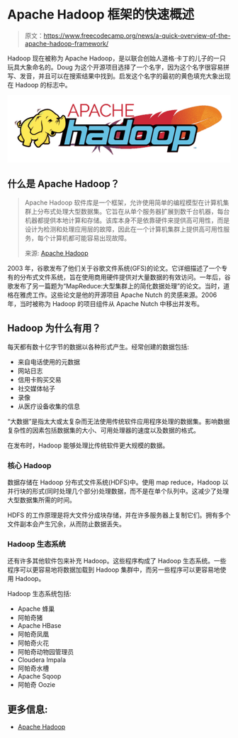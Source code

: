 # Apache Hadoop 框架的快速概述

> 原文：<https://www.freecodecamp.org/news/a-quick-overview-of-the-apache-hadoop-framework/>

Hadoop 现在被称为 Apache Hadoop，是以联合创始人道格·卡丁的儿子的一只玩具大象命名的。Doug 为这个开源项目选择了一个名字，因为这个名字很容易拼写、发音，并且可以在搜索结果中找到。启发这个名字的最初的黄色填充大象出现在 Hadoop 的标志中。

![1200px-Hadoop_logo_new.svg](img/8e8dd3888e9115122340d864f2ea2894.png)

## 什么是 Apache Hadoop？

> Apache Hadoop 软件库是一个框架，允许使用简单的编程模型在计算机集群上分布式处理大型数据集。它旨在从单个服务器扩展到数千台机器，每台机器都提供本地计算和存储。该库本身不是依靠硬件来提供高可用性，而是设计为检测和处理应用层的故障，因此在一个计算机集群上提供高可用性服务，每个计算机都可能容易出现故障。
> 
> 来源: [Apache Hadoop](https://hadoop.apache.org/)

2003 年，谷歌发布了他们关于谷歌文件系统(GFS)的论文。它详细描述了一个专有的分布式文件系统，旨在使用商用硬件提供对大量数据的有效访问。一年后，谷歌发布了另一篇题为“MapReduce:大型集群上的简化数据处理”的论文。当时，道格在雅虎工作。这些论文是他的开源项目 Apache Nutch 的灵感来源。2006 年，当时被称为 Hadoop 的项目组件从 Apache Nutch 中移出并发布。

## Hadoop 为什么有用？

每天都有数十亿字节的数据以各种形式产生。经常创建的数据包括:

*   来自电话使用的元数据
*   网站日志
*   信用卡购买交易
*   社交媒体帖子
*   录像
*   从医疗设备收集的信息

“大数据”是指太大或太复杂而无法使用传统软件应用程序处理的数据集。影响数据复杂性的因素包括数据集的大小、可用处理器的速度以及数据的格式。

在发布时，Hadoop 能够处理比传统软件更大规模的数据。

### **核心 Hadoop**

数据存储在 Hadoop 分布式文件系统(HDFS)中。使用 map reduce，Hadoop 以并行块的形式(同时处理几个部分)处理数据，而不是在单个队列中。这减少了处理大型数据集所需的时间。

HDFS 的工作原理是将大文件分成块存储，并在许多服务器上复制它们。拥有多个文件副本会产生冗余，从而防止数据丢失。

### **Hadoop 生态系统**

还有许多其他软件包来补充 Hadoop。这些程序构成了 Hadoop 生态系统。一些程序可以更容易地将数据加载到 Hadoop 集群中，而另一些程序可以更容易地使用 Hadoop。

Hadoop 生态系统包括:

*   Apache 蜂巢
*   阿帕奇猪
*   Apache HBase
*   阿帕奇凤凰
*   阿帕奇火花
*   阿帕奇动物园管理员
*   Cloudera Impala
*   阿帕奇水槽
*   Apache Sqoop
*   阿帕奇 Oozie

## 更多信息:

*   [Apache Hadoop](http://hadoop.apache.org/)